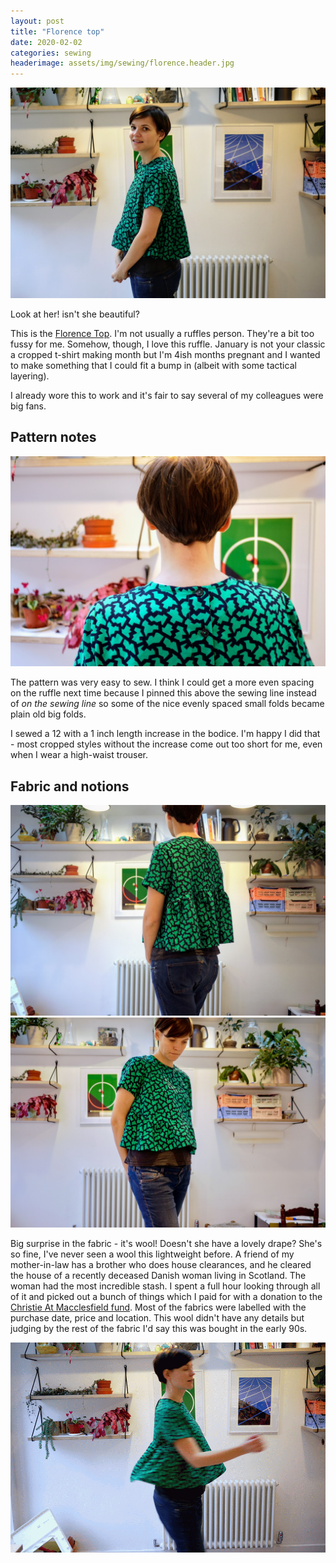 ```yaml
---
layout: post
title: "Florence top"
date: 2020-02-02
categories: sewing
headerimage: assets/img/sewing/florence.header.jpg
---
```


![Me wearing Florence top - side view](/assets/img/sewing/florence.3.jpg)

Look at her! isn't she beautiful?

This is the [Florence Top](https://merchantandmills.com/store/patterns/the-florence-pdf/).
I'm not usually a ruffles person. They're a bit too fussy for me. Somehow, though, I love this ruffle. January is not your classic a cropped t-shirt making month but I'm 4ish months pregnant and I wanted to make something that I could fit a bump in (albeit with some tactical layering).

I already wore this to work and it's fair to say several of my colleagues were big fans.

## Pattern notes

![Me wearing Florence top - back close-up](/assets/img/sewing/florence.5.jpg)


The pattern was very easy to sew. I think I could get a more even spacing on the ruffle next time because I pinned this above the sewing line instead of _on the sewing line_ so some of the nice evenly spaced small folds became plain old big folds.

I sewed a 12 with a 1 inch length increase in the bodice. I'm happy I did that - most cropped styles without the increase come out too short for me, even when I wear a high-waist trouser.

## Fabric and notions

![Me wearing Florence top - front](/assets/img/sewing/florence.8.jpg)
![Me wearing Florence top - back](/assets/img/sewing/florence.7.jpg)

Big surprise in the fabric - it's wool! Doesn't she have a lovely drape? She's so fine, I've never seen a wool this lightweight before. A friend of my mother-in-law has a brother who does house clearances, and he cleared the house of a recently deceased Danish woman living in Scotland. The woman had the most incredible stash. I spent a full hour looking through all of it and picked out a bunch of things which I paid for with a donation to the [Christie At Macclesfield fund](https://www.christie.nhs.uk/the-christie-charity/why-we-need-your-help/what-we-are-fundraising-for/the-christie-at-macclesfield). Most of the fabrics were labelled with the purchase date, price and location. This wool didn't have any details but judging by the rest of the fabric I'd say this was bought in the early 90s.

![Animated GIF of me spinning around](/assets/img/sewing/florence.4.gif)
